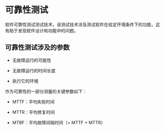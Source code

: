 # 可靠性测试

软件可靠性测试测试技术，该测试技术涉及测试软件在给定环境条件下的功能，这有助于发现软件设计和功能中的问题。

## 可靠性测试涉及的参数

* 无故障运行的可能性

* 无故障运行的时间长度

* 执行它的环境

作为可靠性的一部分测量的关键参数如下：

* MTTF：平均失败时间

* MTTR：平均修复时间

* MTBF：平均故障间隔时间（= MTTF + MTTR）
